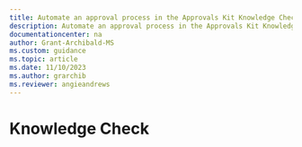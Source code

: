 ```yaml
---
title: Automate an approval process in the Approvals Kit Knowledge Check | Microsoft Docs
description: Automate an approval process in the Approvals Kit Knowledge Check
documentationcenter: na
author: Grant-Archibald-MS
ms.custom: guidance
ms.topic: article
ms.date: 11/10/2023
ms.author: grarchib
ms.reviewer: angieandrews
---
```


# Knowledge Check
